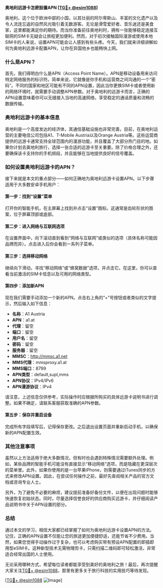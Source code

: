 **奥地利远游卡怎麽設置APN [[TG💪+ @esim1088](https://t.me/s/esim1088)]**

奥地利，这个位于欧洲中部的小国，以其壮丽的阿尔卑斯山、丰富的文化遗产以及令人流连忘返的自然风光吸引着无数游客。无论是滑雪爱好者、音乐迷还是美食家，这里都能满足你的期待。而当你准备前往奥地利时，拥有一张能够稳定连接互联网的SIM卡无疑会让旅程更加便利。然而，对于初次接触国际漫游或使用本地SIM卡的人来说，设置APN可能会让人感到有些头疼。今天，我们就来详细讲解如何为奥地利远游卡配置APN，让你在异国他乡也能畅快上网。

### 什么是APN？

首先，我们得明白什么是APN（Access Point Name）。APN是移动设备用来访问特定网络服务的标识符。简单来说，它就像是你手机和运营商之间沟通的一个“密码”。不同的国家和地区可能有不同的APN设置，因此当你更换SIM卡或者使用新的网络环境时，就需要手动调整APN参数。对于奥地利的远游卡而言，正确的APN设置意味着你可以无缝接入当地的高速网络，享受稳定的通话质量和流畅的数据传输。

### 奥地利远游卡的基本信息

奥地利是一个高度发达的经济体，其通信基础设施也非常完善。目前，在奥地利运营的主要电信公司包括A1、T-Mobile Austria以及Orange Austria等。这些运营商提供的远游卡通常支持全球范围内的漫游功能，并且覆盖了大部分热门目的地。如果你计划去奥地利旅行，选择一张合适的远游卡至关重要。除了价格合理之外，还要确保该卡支持你的手机频段，并且能够在当地提供良好的信号覆盖。

### 如何设置奥地利远游卡的APN？

接下来就是本文的重点部分——如何正确地为奥地利远游卡设置APN。以下步骤适用于大多数安卓手机用户：

#### 第一步：找到“设置”菜单
打开你的智能手机，在主屏幕上找到并点击“设置”图标。这通常是齿轮形状的图案，位于屏幕顶部或底部。

#### 第二步：进入网络与互联网选项
在设置界面中，向下滚动直到看到“网络与互联网”或类似的选项（具体名称可能因品牌而异）。点击进入后你会看到一系列子菜单。

#### 第三步：选择移动网络
继续向下滑动，寻找“移动网络”或“蜂窝数据”选项，并点击它。在这里，你可以查看当前激活的SIM卡信息以及可用的网络类型。

#### 第四步：添加新APN
现在我们需要手动添加一个新的APN。点击右上角的“+”号按钮或者类似的文字提示，然后输入如下信息：
- **名称**：A1 Austria
- **APN**：a1.at
- **代理**：留空
- **端口**：留空
- **用户名**：留空
- **密码**：留空
- **服务器**：留空
- **MMSC**：http://mmsc.a1.net
- **MMS代理**：mmsproxy.a1.at
- **MMS端口**：8799
- **APN类型**：default,supl,mms
- **APN协议**：IPv4/IPv6
- **APN漫游协议**：IPv4

请注意，上述信息仅供参考，实际操作时应根据所购买的具体远游卡说明书进行调整。如果不确定，请联系客服获取准确的APN参数。

#### 第五步：保存并重启设备
完成所有字段填写后，记得保存更改。之后退出设置页面并重新启动手机，以确保新的APN配置生效。

### 其他注意事项

虽然以上方法适用于绝大多数情况，但有时也会遇到特殊情况需要额外处理。例如，某些品牌的智能手机可能没有直接显示“移动网络”选项，而是隐藏在更深层次的菜单里。此外，如果你使用的是一台苹果iPhone，则需要通过iTunes同步的方式来修改APN设置。因此，在尝试任何操作之前，最好先查阅相关产品的官方文档或咨询专业人士。

另外，为了避免不必要的麻烦，建议提前准备好备份文件，以便在出现问题时能够快速恢复初始状态。同时，尽量选择信誉良好的供应商购买远游卡，并仔细阅读产品说明书中关于APN设置的部分。

### 总结

通过本文的学习，相信大家都已经掌握了如何为奥地利远游卡设置APN的方法。记住，正确的APN设置不仅能让您的旅途更加便捷舒适，还能节省不少费用。当然，如果您觉得手动操作过于复杂，也可以考虑购买带有预设APN配置的即插即用型eSIM卡。这种新型技术无需物理剪卡，只需扫描二维码即可轻松激活，非常适合经常出国的人士使用。

无论采用哪种方式，希望每位读者都能享受到美好的奥地利之旅！最后，再次提醒大家关注[TG💪+ @esim1088](https://t.me/s/esim1088)，那里有更多关于旅行科技的实用技巧等待发现。

[[TG💪+ @esim1088](https://t.me/s/esim1088) ![Image](https://i.postimg.cc/4NQfJmqS/Snipaste-2025-05-13-00-14-12.png)]